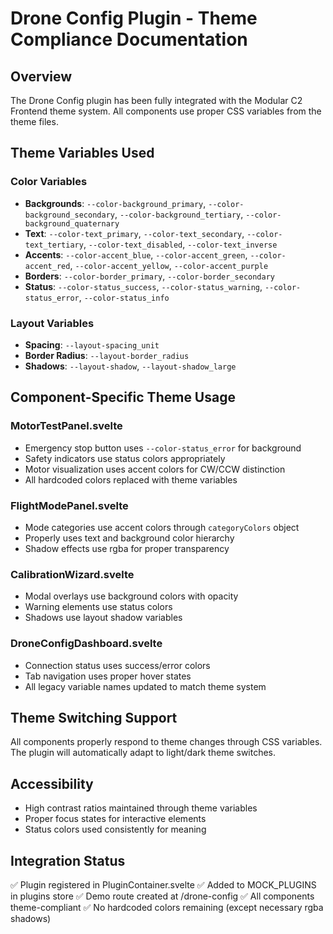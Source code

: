 # Drone Config Plugin - Theme Compliance Documentation

## Overview

The Drone Config plugin has been fully integrated with the Modular C2 Frontend theme system. All components use proper CSS variables from the theme files.

## Theme Variables Used

### Color Variables

- **Backgrounds**: `--color-background_primary`, `--color-background_secondary`, `--color-background_tertiary`, `--color-background_quaternary`
- **Text**: `--color-text_primary`, `--color-text_secondary`, `--color-text_tertiary`, `--color-text_disabled`, `--color-text_inverse`
- **Accents**: `--color-accent_blue`, `--color-accent_green`, `--color-accent_red`, `--color-accent_yellow`, `--color-accent_purple`
- **Borders**: `--color-border_primary`, `--color-border_secondary`
- **Status**: `--color-status_success`, `--color-status_warning`, `--color-status_error`, `--color-status_info`

### Layout Variables

- **Spacing**: `--layout-spacing_unit`
- **Border Radius**: `--layout-border_radius`
- **Shadows**: `--layout-shadow`, `--layout-shadow_large`

## Component-Specific Theme Usage

### MotorTestPanel.svelte

- Emergency stop button uses `--color-status_error` for background
- Safety indicators use status colors appropriately
- Motor visualization uses accent colors for CW/CCW distinction
- All hardcoded colors replaced with theme variables

### FlightModePanel.svelte

- Mode categories use accent colors through `categoryColors` object
- Properly uses text and background color hierarchy
- Shadow effects use rgba for proper transparency

### CalibrationWizard.svelte

- Modal overlays use background colors with opacity
- Warning elements use status colors
- Shadows use layout shadow variables

### DroneConfigDashboard.svelte

- Connection status uses success/error colors
- Tab navigation uses proper hover states
- All legacy variable names updated to match theme system

## Theme Switching Support

All components properly respond to theme changes through CSS variables. The plugin will automatically adapt to light/dark theme switches.

## Accessibility

- High contrast ratios maintained through theme variables
- Proper focus states for interactive elements
- Status colors used consistently for meaning

## Integration Status

✅ Plugin registered in PluginContainer.svelte
✅ Added to MOCK_PLUGINS in plugins store
✅ Demo route created at /drone-config
✅ All components theme-compliant
✅ No hardcoded colors remaining (except necessary rgba shadows)
